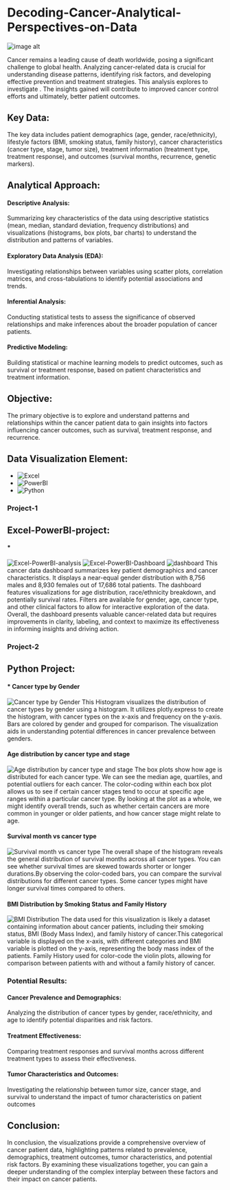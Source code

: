 # Decoding-Cancer-Analytical-Perspectives-on-Data

![image alt](https://img.freepik.com/free-vector/process-optimization-concept-idea-business-improvement-development-company-data-analysis-effective-entrepreneurship-organization-isolated-flat-vector-illustration_613284-3337.jpg)

Cancer remains a leading cause of death worldwide, posing a significant challenge to global health.  Analyzing cancer-related data is crucial for understanding disease patterns, identifying risk factors, and developing effective prevention and treatment strategies. This analysis explores to investigate .  The insights gained will contribute to improved cancer control efforts and ultimately, better patient outcomes.

## Key Data:
The key data includes patient demographics (age, gender, race/ethnicity), lifestyle factors (BMI, smoking status, family history), cancer characteristics (cancer type, stage, tumor size), treatment information (treatment type, treatment response), and outcomes (survival months, recurrence, genetic markers).

## Analytical Approach:
#### Descriptive Analysis:
Summarizing key characteristics of the data using descriptive statistics (mean, median, standard deviation, frequency distributions) and visualizations (histograms, box plots, bar charts) to understand the distribution and patterns of variables.
#### Exploratory Data Analysis (EDA):
Investigating relationships between variables using scatter plots, correlation matrices, and cross-tabulations to identify potential associations and trends.
#### Inferential Analysis: 
Conducting statistical tests to assess the significance of observed relationships and make inferences about the broader population of cancer patients.
#### Predictive Modeling:
Building statistical or machine learning models to predict outcomes, such as survival or treatment response, based on patient characteristics and treatment information.

## Objective:
The primary objective is to explore and understand patterns and relationships within the cancer patient data to gain insights into factors influencing cancer outcomes, such as survival, treatment response, and recurrence.
## Data Visualization Element:
* ![Excel](https://www.microsoft.com/en-us/microsoft-365/excel)
* ![PowerBI](https://www.microsoft.com/en-us/power-platform/products/power-bi)
* ![Python](https://www.python.org/)

### Project-1
## Excel-PowerBI-project:
#### * 
![Excel-PowerBI-analysis]()
![Excel-PowerBI-Dashboard]()
![dashboard](https://github.com/jahansamia/Decoding-Cancer-Analytical-Perspectives-on-Data/blob/dd62c0483e37c561db304c735ed0ea97413763e1/Excel-project/Power-bi-pic.png)
This cancer data dashboard summarizes key patient demographics and cancer characteristics. It displays a near-equal gender distribution with 8,756 males and 8,930 females out of 17,686 total patients.  The dashboard features visualizations for age distribution, race/ethnicity breakdown, and potentially survival rates. Filters are available for gender, age, cancer type, and other clinical factors to allow for interactive exploration of the data.
Overall, the dashboard presents valuable cancer-related data but requires improvements in clarity, labeling, and context to maximize its effectiveness in informing insights and driving action.

### Project-2
## Python Project:
#### * Cancer type by Gender
![Cancer type by Gender](https://github.com/jahansamia/Decoding-Cancer-Analytical-Perspectives-on-Data/blob/d03e53d5041d72f65e8087a39a260f11ab2a4eeb/Pythone-image/Cancer-type-by-Gender.png)
This Histogram visualizes the distribution of cancer types by gender using a histogram. It utilizes plotly.express to create the histogram, with cancer types on the x-axis and frequency on the y-axis. Bars are colored by gender and grouped for comparison. The visualization aids in understanding potential differences in cancer prevalence between genders.

#### Age distribution by cancer type and stage
![Age distribution by cancer type and stage](https://github.com/jahansamia/Decoding-Cancer-Analytical-Perspectives-on-Data/blob/7bdd637f38e66e3d494a1ceb4a49e4c83015fb90/Pythone-image/Age-distribution-by-cancer-type-and-stage.png)
The box plots show how age is distributed for each cancer type. We can see the median age, quartiles, and potential outliers for each cancer. The color-coding within each box plot allows us to see if certain cancer stages tend to occur at specific age ranges within a particular cancer type. By looking at the plot as a whole, we might identify overall trends, such as whether certain cancers are more common in younger or older patients, and how cancer stage might relate to age.

 #### Survival month vs cancer type
 ![Survival month vs cancer type](https://github.com/jahansamia/Decoding-Cancer-Analytical-Perspectives-on-Data/blob/714df0dc774a77d7661a1494519490d4cc47b697/Pythone-image/Survival-month-vs-cancer-type.png)
 The overall shape of the histogram reveals the general distribution of survival months across all cancer types. You can see whether survival times are skewed towards shorter or longer durations.By observing the color-coded bars, you can compare the survival distributions for different cancer types. Some cancer types might have longer survival times compared to others.

 #### BMI Distribution by Smoking Status and Family History
 ![BMI Distribution](https://github.com/jahansamia/Decoding-Cancer-Analytical-Perspectives-on-Data/blob/35a97518d4ed88a511302fc3f27739d09811b63b/Pythone-image/BMI-distribution-by-family-history.png)
The data used for this visualization is likely a dataset containing information about cancer patients, including their smoking status, BMI (Body Mass Index), and family history of cancer.This categorical variable is displayed on the x-axis, with different categories and BMI variable is plotted on the y-axis, representing the body mass index of the patients. Family History used for color-code the violin plots, allowing for comparison between patients with and without a family history of cancer. 
 
 
### Potential Results:
#### Cancer Prevalence and Demographics:
Analyzing the distribution of cancer types by gender, race/ethnicity, and age to identify potential disparities and risk factors.
#### Treatment Effectiveness:
Comparing treatment responses and survival months across different treatment types to assess their effectiveness.
#### Tumor Characteristics and Outcomes:
Investigating the relationship between tumor size, cancer stage, and survival to understand the impact of tumor characteristics on patient outcomes

## Conclusion:

In conclusion, the visualizations provide a comprehensive overview of cancer patient data, highlighting patterns related to prevalence, demographics, treatment outcomes, tumor characteristics, and potential risk factors. By examining these visualizations together, you can gain a deeper understanding of the complex interplay between these factors and their impact on cancer patients.

